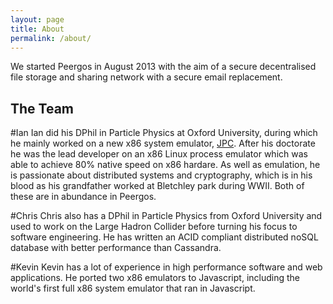 ```yaml
---
layout: page
title: About
permalink: /about/
---
```


We started Peergos in August 2013 with the aim of a secure decentralised file storage and sharing network with a secure email replacement. 

The Team
--------
#Ian
Ian did his DPhil in Particle Physics at Oxford University, during which he mainly worked on a new x86 system emulator, [JPC](https://github.com/ianopolous/JPC). After his doctorate he was the lead developer on an x86 Linux process emulator which was able to achieve 80% native speed on x86 hardare. As well as emulation, he is passionate about distributed systems and cryptography, which is in his blood as his grandfather worked at Bletchley park during WWII. Both of these are in abundance in Peergos.  

#Chris
Chris also has a DPhil in Particle Physics from Oxford University and used to work on the Large Hadron Collider before turning his focus to software engineering. He has written an ACID compliant distributed noSQL database with better performance than Cassandra. 

#Kevin
Kevin has a lot of experience in high performance software and web applications. He ported two x86 emulators to Javascript, including the world's first full x86 system emulator that ran in Javascript.
